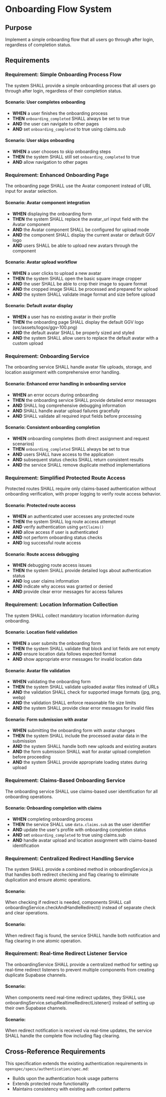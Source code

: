 # Onboarding Flow System

## Purpose
Implement a simple onboarding flow that all users go through after login, regardless of completion status.
## Requirements
### Requirement: Simple Onboarding Process Flow
The system SHALL provide a simple onboarding process that all users go through after login, regardless of their completion status.

#### Scenario: User completes onboarding
- **WHEN** a user finishes the onboarding process
- **THEN** `onboarding_completed` SHALL always be set to true
- **AND** the user can navigate to other pages
- **AND** set `onboarding_completed` to true using claims.sub

#### Scenario: User skips onboarding
- **WHEN** a user chooses to skip onboarding steps
- **THEN** the system SHALL still set `onboarding_completed` to true
- **AND** allow navigation to other pages

### Requirement: Enhanced Onboarding Page
The onboarding page SHALL use the Avatar component instead of URL input for avatar selection.

#### Scenario: Avatar component integration
- **WHEN** displaying the onboarding form
- **THEN** the system SHALL replace the avatar_url input field with the Avatar component
- **AND** the Avatar component SHALL be configured for upload mode
- **AND** the component SHALL display the current avatar or default GGV logo
- **AND** users SHALL be able to upload new avatars through the component

#### Scenario: Avatar upload workflow
- **WHEN** a user clicks to upload a new avatar
- **THEN** the system SHALL open the basic square image cropper
- **AND** the user SHALL be able to crop their image to square format
- **AND** the cropped image SHALL be processed and prepared for upload
- **AND** the system SHALL validate image format and size before upload

#### Scenario: Default avatar display
- **WHEN** a user has no existing avatar in their profile
- **THEN** the onboarding page SHALL display the default GGV logo (src/assets/logos/ggv-100.png)
- **AND** the default avatar SHALL be properly sized and styled
- **AND** the system SHALL allow users to replace the default avatar with a custom upload

### Requirement: Onboarding Service
The onboarding service SHALL handle avatar file uploads, storage, and location assignment with comprehensive error handling.

#### Scenario: Enhanced error handling in onboarding service
- **WHEN** an error occurs during onboarding
- **THEN** the onboarding service SHALL provide detailed error messages
- **AND** SHALL log comprehensive debugging information
- **AND** SHALL handle avatar upload failures gracefully
- **AND** SHALL validate all required input fields before processing

#### Scenario: Consistent onboarding completion
- **WHEN** onboarding completes (both direct assignment and request scenarios)
- **THEN** `onboarding_completed` SHALL always be set to true
- **AND** users SHALL have access to the application
- **AND** subsequent status checks SHALL return consistent results
- **AND** the service SHALL remove duplicate method implementations

### Requirement: Simplified Protected Route Access
Protected routes SHALL require only claims-based authentication without onboarding verification, with proper logging to verify route access behavior.

#### Scenario: Protected route access
- **WHEN** an authenticated user accesses any protected route
- **THEN** the system SHALL log route access attempt
- **AND** verify authentication using `getClaims()`
- **AND** allow access if user is authenticated
- **AND** not perform onboarding status checks
- **AND** log successful route access

#### Scenario: Route access debugging
- **WHEN** debugging route access issues
- **THEN** the system SHALL provide detailed logs about authentication status
- **AND** log user claims information
- **AND** indicate why access was granted or denied
- **AND** provide clear error messages for access failures

### Requirement: Location Information Collection
The system SHALL collect mandatory location information during onboarding.

#### Scenario: Location field validation
- **WHEN** a user submits the onboarding form
- **THEN** the system SHALL validate that block and lot fields are not empty
- **AND** ensure location data follows expected format
- **AND** show appropriate error messages for invalid location data

#### Scenario: Avatar file validation
- **WHEN** validating the onboarding form
- **THEN** the system SHALL validate uploaded avatar files instead of URLs
- **AND** the validation SHALL check for supported image formats (jpg, png, webp)
- **AND** the validation SHALL enforce reasonable file size limits
- **AND** the system SHALL provide clear error messages for invalid files

#### Scenario: Form submission with avatar
- **WHEN** submitting the onboarding form with avatar changes
- **THEN** the system SHALL include the processed avatar data in the submission
- **AND** the system SHALL handle both new uploads and existing avatars
- **AND** the form submission SHALL wait for avatar upload completion before proceeding
- **AND** the system SHALL provide appropriate loading states during upload

### Requirement: Claims-Based Onboarding Service
The onboarding service SHALL use claims-based user identification for all onboarding operations.

#### Scenario: Onboarding completion with claims
- **WHEN** completing onboarding process
- **THEN** the service SHALL use `data.claims.sub` as the user identifier
- **AND** update the user's profile with onboarding completion status
- **AND** set `onboarding_completed` to true using claims.sub
- **AND** handle avatar upload and location assignment with claims-based identification

### Requirement: Centralized Redirect Handling Service
The system SHALL provide a combined method in onboardingService.js that handles both redirect checking and flag clearing to eliminate duplication and ensure atomic operations.

#### Scenario:
When checking if redirect is needed, components SHALL call onboardingService.checkAndHandleRedirect() instead of separate check and clear operations.

#### Scenario:
When redirect flag is found, the service SHALL handle both notification and flag clearing in one atomic operation.

### Requirement: Real-time Redirect Listener Service
The onboardingService SHALL provide a centralized method for setting up real-time redirect listeners to prevent multiple components from creating duplicate Supabase channels.

#### Scenario:
When components need real-time redirect updates, they SHALL use onboardingService.setupRealtimeRedirectListener() instead of setting up their own Supabase channels.

#### Scenario:
When redirect notification is received via real-time updates, the service SHALL handle the complete flow including flag clearing.

## Cross-Reference Requirements

This specification extends the existing authentication requirements in `openspec/specs/authentication/spec.md`:
- Builds upon the authentication hook usage patterns
- Extends protected route functionality
- Maintains consistency with existing auth context patterns